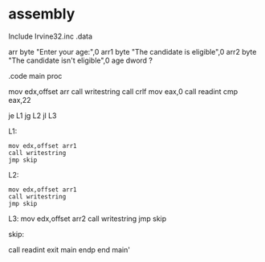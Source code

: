 # assembly
Include Irvine32.inc
.data

arr byte "Enter your age:",0
arr1 byte "The candidate is eligible",0
arr2 byte "The candidate isn't  eligible",0
age dword ?


.code
main proc

mov edx,offset arr
call writestring
call crlf
mov eax,0
call readint
cmp eax,22

je L1
jg L2
jl L3

L1:
 
    mov edx,offset arr1
	call writestring
	jmp skip
L2:

    mov edx,offset arr1
	call writestring
	jmp skip
L3:
    mov edx,offset arr2
	call writestring
	jmp skip

skip:


call readint
exit
main endp
end main'
